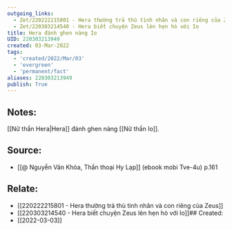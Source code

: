 ```yaml
---
outgoing_links:
  - Zet/220222215801 - Hera thường trả thù tình nhân và con riêng của Zeus
  - Zet/220303214540 - Hera biết chuyện Zeus lén hẹn hò với Io
title: Hera đánh ghen nàng Io
UID: 220303213949
created: 03-Mar-2022
tags:
  - 'created/2022/Mar/03'
  - 'evergreen'
  - 'permanent/fact'
aliases: 220303213949
publish: True
---
```

## Notes:
[[Nữ thần Hera|Hera]] đánh ghen nàng [[Nữ thần Io]].

## Source:
- [[@ Nguyễn Văn Khỏa, Thần thoại Hy Lạp]] (ebook mobi Tve-4u) p.161

## Relate:
- [[220222215801 - Hera thường trả thù tình nhân và con riêng của Zeus]]
- [[220303214540 - Hera biết chuyện Zeus lén hẹn hò với Io]]## Created:
- [[2022-03-03]]

